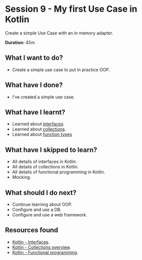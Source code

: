 # Session 9 - My first Use Case in Kotlin

Create a simple Use Case with an in memory adapter.

**Duration:** 45m

## What I want to do?

- Create a simple use case to put in practice OOP.

## What have I done?

- I've created a simple use case.

## What have I learnt?

- Learned about [interfaces](https://kotlinlang.org/docs/reference/interfaces.html).
- Learned about [collections](https://kotlinlang.org/docs/reference/collections-overview.html).
- Learned about [function types](https://kotlinlang.org/docs/tutorials/kotlin-for-py/functional-programming.html#function-types)

## What have I skipped to learn?

- All details of interfaces in Kotlin.
- All details of collections in Kotlin.
- All details of functional programming in Kotlin.
- Mocking.

## What should I do next?

- Continue learning about OOP.
- Configure and use a DB.
- Configure and use a web framework.

## Resources found

- [Kotlin - Interfaces](https://kotlinlang.org/docs/reference/interfaces.html).
- [Kotlin - Collections overview](https://kotlinlang.org/docs/reference/collections-overview.html).
- [Kotlin - Functional programming](https://kotlinlang.org/docs/tutorials/kotlin-for-py/functional-programming.html).
